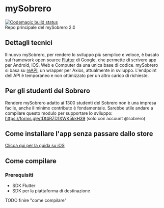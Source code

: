 # mySobrero
[![Codemagic build status](https://api.codemagic.io/apps/5e17a591106f9d174bedb1d1/5e17a591106f9d174bedb1d0/status_badge.svg)](https://codemagic.io/apps/5e17a591106f9d174bedb1d1/5e17a591106f9d174bedb1d0/latest_build)<br>
Repo principale del mySobrero 2.0

## Dettagli tecnici
Il nuovo mySobrero, per rendere lo sviluppo più semplice e veloce, è
basato sul framework open source [Flutter](https://flutter.dev) di
Google, che permette di scrivere app per Android, iOS, Web e Computer da
una unica base di codice. mySobrero si basa su
[reAPI](https://github.com/federunco/reAPI), un wrapper per Axios,
attualmente in sviluppo. L'endpoint dell'API è temporaneo e non
ottimizzato per un altro carico di richieste.


## Per gli studenti del Sobrero
Rendere mySobrero adatto ai 1300 studenti del Sobrero non è una impresa facile, anche il minimo contributo è fondamentale. Sarebbe utile andare a compilare questo modulo per supportare lo sviluppo: https://forms.gle/tDt4RZD1XWK5kkH39 (solo con account @sobrero)

## Come installare l'app senza passare dallo store
[Clicca qui per la guida su iOS](./guide/sideload-ios.md)

## Come compilare
### Prerequisiti
- SDK Flutter
- SDK per la piattaforma di destinazione

TODO finire "come compilare"

